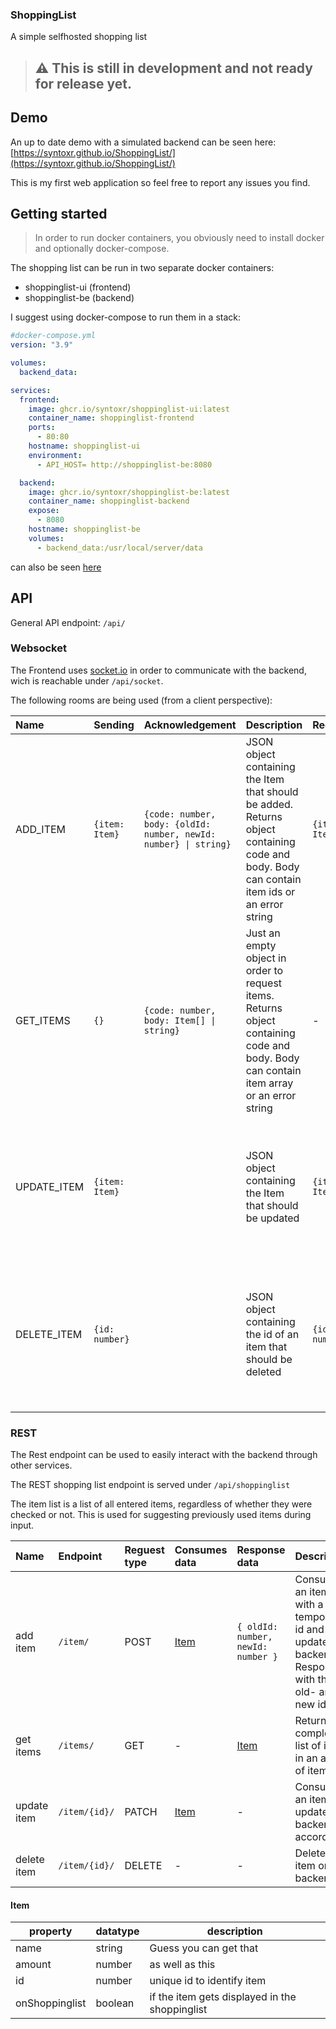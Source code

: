 ### ShoppingList

A simple selfhosted shopping list

> ## ⚠️ This is still in development and not ready for release yet.

## Demo

An up to date demo with a simulated backend can be seen here: [https://syntoxr.github.io/ShoppingList/](https://syntoxr.github.io/ShoppingList/)

This is my first web application so feel free to report any issues you find.

## Getting started

> In order to run docker containers, you obviously need to install docker and optionally docker-compose.

The shopping list can be run in two separate docker containers:

- shoppinglist-ui (frontend)
- shoppinglist-be (backend)

I suggest using docker-compose to run them in a stack:

```yml
#docker-compose.yml
version: "3.9"

volumes:
  backend_data:

services:
  frontend:
    image: ghcr.io/syntoxr/shoppinglist-ui:latest
    container_name: shoppinglist-frontend
    ports:
      - 80:80
    hostname: shoppinglist-ui
    environment:
      - API_HOST= http://shoppinglist-be:8080

  backend:
    image: ghcr.io/syntoxr/shoppinglist-be:latest
    container_name: shoppinglist-backend
    expose:
      - 8080
    hostname: shoppinglist-be
    volumes:
      - backend_data:/usr/local/server/data
```

can also be seen [here](docker-compose.yml)

## API

General API endpoint: `/api/`

### Websocket

The Frontend uses [socket.io](https://socket.io/) in order to communicate with the backend, wich is reachable under `/api/socket`.

The following rooms are being used (from a client perspective):

| Name        | Sending        | Acknowledgement                                                  | Description                                                                                                                                 | Recieving      | Description                                                                                                                                               |
| :---------- | :------------- | ---------------------------------------------------------------- | :------------------------------------------------------------------------------------------------------------------------------------------ | :------------- | :-------------------------------------------------------------------------------------------------------------------------------------------------------- |
| ADD_ITEM    | `{item: Item}` | `{code: number, body: {oldId: number, newId: number} \| string}` | JSON object containing the Item that should be added. Returns object containing code and body. Body can contain item ids or an error string | `{item: Item}` | JSON object containing the Item that was added from some other client. This is being send to all clients except the one that send ADD_ITEM.               |
| GET_ITEMS   | `{}`           | `{code: number, body: Item[] \| string}`                         | Just an empty object in order to request items. Returns object containing code and body. Body can contain item array or an error string     | -              | -                                                                                                                                                         |
| UPDATE_ITEM | `{item: Item}` |                                                                  | JSON object containing the Item that should be updated                                                                                      | `{item: Item}` | JSON object containing the Item that was updated from some other client. This is being send to all clients except the one that send UPDATE_ITEM.          |
| DELETE_ITEM | `{id: number}` |                                                                  | JSON object containing the id of an item that should be deleted                                                                             | `{id: number}` | JSON object containing the id of an item that was deleted from some other client. This is being send to all clients except the one that send DELETE_ITEM. |

### REST

The Rest endpoint can be used to easily interact with the backend through other services.

The REST shopping list endpoint is served under `/api/shoppinglist`

The item list is a list of all entered items, regardless of whether they were checked or not. This is used for suggesting previously used items during input.

| **Name**    | **Endpoint**  | **Reguest type** | **Consumes data** | **Response data**                  | **Description**                                                                             |
| :---------- | :------------ | :--------------- | :---------------- | :--------------------------------- | :------------------------------------------------------------------------------------------ |
| add item    | `/item/`      | POST             | [Item](#item)     | `{ oldId: number, newId: number }` | Consumes an item with a temporary id and updates backend. Responds with the old- and new id |
| get items   | `/items/`     | GET              | -                 | [Item](#item)                      | Returns complete list of items in an array of items                                         |
| update item | `/item/{id}/` | PATCH            | [Item](#item)     | -                                  | Consumes an item and updates backend accordingly                                            |
| delete item | `/item/{id}/` | DELETE           | -                 | -                                  | Deletes item on backend                                                                     |

#### Item

| property       | datatype | description                                    |
| -------------- | -------- | ---------------------------------------------- |
| name           | string   | Guess you can get that                         |
| amount         | number   | as well as this                                |
| id             | number   | unique id to identify item                     |
| onShoppinglist | boolean  | if the item gets displayed in the shoppinglist |
